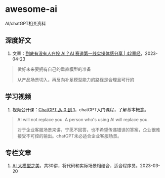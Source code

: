 # awesome-ai

AI/chatGPT相关资料


## 深度好文

1. 文章：[到底有没有人在投 AI？AI 赛道第一线实操体感分享 | 42章经](https://mp.weixin.qq.com/s/UiiYscg1QXp34ecbHnOJNQ)，2023-04-23
> 做好未来要拥有自己的垂直模型的准备
> 
> 从产品场景切入，再反向补足模型能力的路径是合理且可行的

## 学习视频

1. 视频公开课：[ChatGPT 从 0 到 1](https://time.geekbang.org/opencourse/videointro/100541101)，chatGPT入门课程，了解基本概念。
> AI will not replace you. A person who's using AI will replace you.
> 
> 对于企业客服场景来讲，宁愿不回答，也不希望传递错误的答案，企业很难接受不可控的输出。chatGPT未必适合企业客服场景。


## 专栏文章

1. [AI 大模型之美](https://time.geekbang.org/column/intro/100541001?tab=intro)，共30讲，将代码和实际场景相结合，适合程序员，2023-03-20
